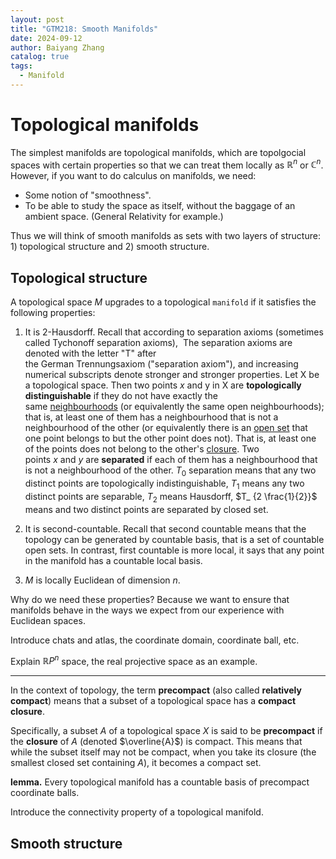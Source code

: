 ```yaml
---
layout: post
title: "GTM218: Smooth Manifolds"
date: 2024-09-12
author: Baiyang Zhang
catalog: true
tags:
  - Manifold
---
```


# Topological manifolds


The simplest manifolds are topological manifolds, which are topolgocial spaces with certain properties so that we can treat them locally as $\mathbb{R}^{n}$ or $\mathbb{C}^{n}$. However, if you want to do calculus on manifolds, we need:

- Some notion of "smoothness". 
- To be able to study the space as itself, without the baggage of an ambient space. (General Relativity for example.)

Thus we will think of smooth manifolds as sets with two layers of structure: 1) topological structure and 2) smooth structure. 

## Topological structure

A topological space $M$ upgrades to a topological `manifold` if it satisfies the following properties:

1. It is 2-Hausdorff. Recall that according to separation axioms (sometimes called Tychonoff separation axioms),  The separation axioms are denoted with the letter "T" after the German Trennungsaxiom ("separation axiom"), and increasing numerical subscripts denote stronger and stronger properties. Let X be a topological space. Then two points $x$ and y in X are **topologically distinguishable** if they do not have exactly the same [neighbourhoods](https://en.wikipedia.org/wiki/Neighbourhood_(mathematics) "Neighbourhood (mathematics)") (or equivalently the same open neighbourhoods); that is, at least one of them has a neighbourhood that is not a neighbourhood of the other (or equivalently there is an [open set](https://en.wikipedia.org/wiki/Open_set "Open set") that one point belongs to but the other point does not). That is, at least one of the points does not belong to the other's [closure](https://en.wikipedia.org/wiki/Closure_(topology) "Closure (topology)"). Two points $x$ and $y$ are **separated** if each of them has a neighbourhood that is not a neighbourhood of the other. $T_ {0}$ separation means that any two distinct points are topologically indistinguishable, $T_ {1}$ means any two distinct points are separable, $T_ {2}$ means Hausdorff, $T_ {2 \frac{1}{2}}$ means and two distinct points are separated by closed set.

2. It is second-countable. Recall that second countable means that the topology can be generated by countable basis, that is a set of countable open sets. In contrast, first countable is more local, it says that any point in the manifold has a countable local basis.
3. $M$ is locally Euclidean of dimension $n$. 

Why do we need these properties? Because we want to ensure that manifolds behave in the ways we expect from our experience with Euclidean spaces.

Introduce chats and atlas, the coordinate domain, coordinate ball, etc. 

Explain $\mathbb{R}P^{n}$ space, the real projective space as an example. 

- - -

In the context of topology, the term **precompact** (also called **relatively compact**) means that a subset of a topological space has a **compact closure**.

Specifically, a subset $A$ of a topological space $X$ is said to be **precompact** if the **closure** of $A$ (denoted $\overline{A}$) is compact. This means that while the subset itself may not be compact, when you take its closure (the smallest closed set containing $A$), it becomes a compact set.

**lemma.** Every topological manifold has a countable basis of precompact coordinate balls.

Introduce the connectivity property of a topological manifold.

## Smooth structure


